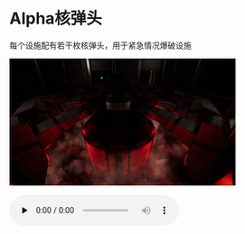 # Alpha核弹头
每个设施配有若干枚核弹头，用于紧急情况爆破设施

![Alt text](image.png)

​<audio id="audio" controls="" preload="none">
      <source id="Alpha弹头主题曲" src="Alpha弹头主题曲- The Foundation Main Theme 秘密实验室 (By Aj - 1.Main(Av769942828,P1).mp3">
</audio>